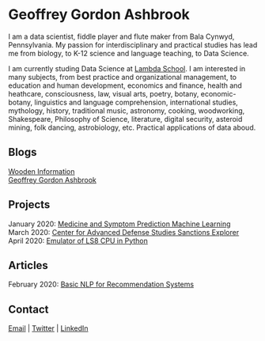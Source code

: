 # Geoffrey Gordon Ashbrook

I am a data scientist, fiddle player and flute maker from Bala Cynwyd, Pennsylvania. My passion for interdisciplinary and practical studies has lead me from biology, to K-12 science and language teaching, to Data Science. 

I am currently studing Data Science at [Lambda School](https://lambdaschool.com/). I am interested in many subjects, from best practice and organizational management, to education and human development, economics and finance, health and heathcare, consciousness, law, visual arts, poetry, botany, economic-botany, linguistics and language comprehension, international studies, mythology, history, traditional music, astronomy, cooking, woodworking, Shakespeare, Philosophy of Science, literature, digital security, asteroid mining, folk dancing, astrobiology, etc. Practical applications of data aboud.

## Blogs
[Wooden Information](https://medium.com/wooden-information/)  
[Geoffrey Gordon Ashbrook](https://medium.com/@GeoffreyGordonAshbrook/)  

## Projects
January 2020: [Medicine and Symptom Prediction Machine Learning](https://github.com/MedCabinet)  
March 2020: [Center for Advanced Defense Studies Sanctions Explorer](https://medium.com/wooden-information/modeling-networks-of-networks-5e22cd85cd24)  
April 2020: [Emulator of LS8 CPU in Python](https://https://github.com/lineality/ls8_emulator)  

## Articles
February 2020: [Basic NLP for Recommendation Systems](https://colab.research.google.com/drive/1n0QHVKLmjHhb1J0PVumoxq58-1OevP5b)  

## Contact
[Email](mailto:geoffreygordonashbrook@gmail.com) \| [Twitter](https://twitter.com/GG_Ashbrook) \| [LinkedIn](https://www.linkedin.com/in/geoffrey-gordon-ashbrook//)  
